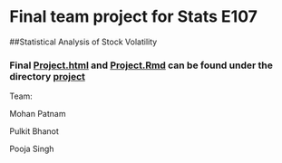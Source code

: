 # Final team project for Stats E107 
##Statistical Analysis of Stock Volatility
### Final [Project.html](https://github.com/goodwillyoga/E107project/blob/master/project/Project.html) and [Project.Rmd](https://raw.githubusercontent.com/goodwillyoga/E107project/master/project/Project.Rmd) can be found under the directory [project](https://github.com/goodwillyoga/E107project/tree/master/project)

Team:

Mohan Patnam

Pulkit Bhanot

Pooja Singh

